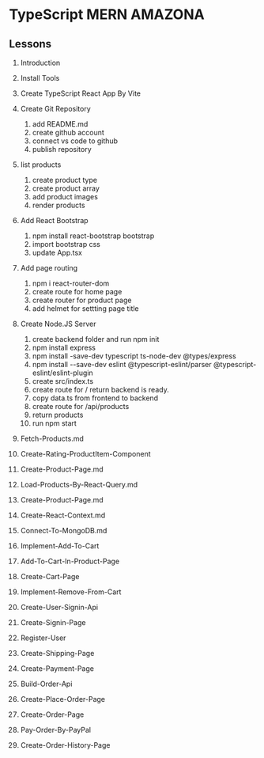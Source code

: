 # TypeScript MERN AMAZONA

## Lessons

1. Introduction
2. Install Tools
3. Create TypeScript React App By Vite
4. Create Git Repository
   1. add README.md
   2. create github account
   3. connect vs code to github
   4. publish repository
5. list products

   1. create product type
   2. create product array
   3. add product images
   4. render products

6. Add React Bootstrap
   1. npm install react-bootstrap bootstrap
   2. import bootstrap css
   3. update App.tsx
7. Add page routing
   1. npm i react-router-dom
   2. create route for home page
   3. create router for product page
   4. add helmet for settting page title
8. Create Node.JS Server
   1. create backend folder and run npm init
   2. npm install express
   3. npm install -save-dev typescript ts-node-dev @types/express
   4. npm install --save-dev eslint @typescript-eslint/parser @typescript-eslint/eslint-plugin
   5. create src/index.ts
   6. create route for / return backend is ready.
   7. copy data.ts from frontend to backend
   8. create route for /api/products
   9. return products
   10. run npm start
9. Fetch-Products.md
10. Create-Rating-ProductItem-Component
11. Create-Product-Page.md
12. Load-Products-By-React-Query.md
13. Create-Product-Page.md
14. Create-React-Context.md
15. Connect-To-MongoDB.md
16. Implement-Add-To-Cart
17. Add-To-Cart-In-Product-Page
18. Create-Cart-Page
19. Implement-Remove-From-Cart
20. Create-User-Signin-Api
21. Create-Signin-Page
22. Register-User
23. Create-Shipping-Page
24. Create-Payment-Page
25. Build-Order-Api
26. Create-Place-Order-Page
27. Create-Order-Page
28. Pay-Order-By-PayPal
29. Create-Order-History-Page

